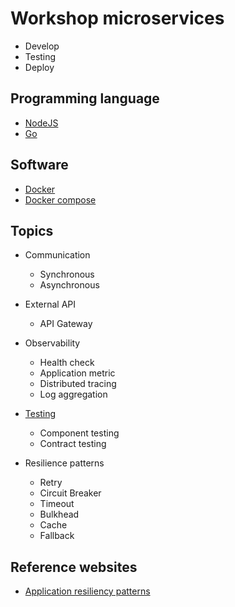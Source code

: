 # Workshop microservices
* Develop
* Testing
* Deploy

## Programming language
* [NodeJS](https://nodejs.org/)
* [Go](https://go.dev/)

## Software
* [Docker](https://www.docker.com/)
* [Docker compose](https://docs.docker.com/compose/)

## Topics
* Communication
  * Synchronous
  * Asynchronous

* External API
  * API Gateway

* Observability
  * Health check
  * Application metric
  * Distributed tracing
  * Log aggregation

* [Testing](https://github.com/up1/course-contract-testing)
  * Component testing
  * Contract testing

* Resilience patterns
  * Retry
  * Circuit Breaker
  * Timeout
  * Bulkhead
  * Cache
  * Fallback


## Reference websites
* [Application resiliency patterns](https://learn.microsoft.com/en-us/dotnet/architecture/cloud-native/application-resiliency-patterns)
